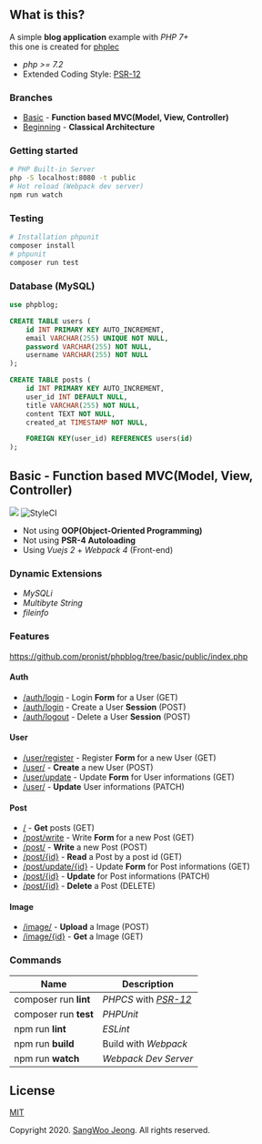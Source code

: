 ## What is this?

A simple **blog application** example with *PHP 7+* \
this one is created for [phplec](https://github.com/pronist/phplec)

* *php >= 7.2*
* Extended Coding Style: [PSR-12](https://www.php-fig.org/psr/psr-12/)

### Branches

* [Basic](https://github.com/pronist/phpblog/tree/basic) - **Function based MVC(Model, View, Controller)**
* [Beginning](https://github.com/pronist/phpblog/tree/beginning) - **Classical Architecture**

### Getting started

```bash
# PHP Built-in Server
php -S localhost:8080 -t public
# Hot reload (Webpack dev server)
npm run watch
```

### Testing

```bash
# Installation phpunit
composer install
# phpunit
composer run test
```

### Database (MySQL)

```sql
use phpblog;

CREATE TABLE users (
    id INT PRIMARY KEY AUTO_INCREMENT,
    email VARCHAR(255) UNIQUE NOT NULL,
    password VARCHAR(255) NOT NULL,
    username VARCHAR(255) NOT NULL
);

CREATE TABLE posts (
    id INT PRIMARY KEY AUTO_INCREMENT,
    user_id INT DEFAULT NULL,
    title VARCHAR(255) NOT NULL,
    content TEXT NOT NULL,
    created_at TIMESTAMP NOT NULL,

    FOREIGN KEY(user_id) REFERENCES users(id)
);
```

## Basic - Function based MVC(Model, View, Controller)

<p>
    <img src="https://travis-ci.com/pronist/phpblog.svg?branch=basic">
    <img src="https://github.styleci.io/repos/231950937/shield?branch=basic" alt="StyleCI">
</p>

* Not using **OOP(Object-Oriented Programming)**
* Not using **PSR-4 Autoloading**
* Using *Vuejs 2* + *Webpack 4* (Front-end)

### Dynamic Extensions

* *MySQLi*
* *Multibyte String*
* *fileinfo*

### Features

<https://github.com/pronist/phpblog/tree/basic/public/index.php>

#### Auth

* [/auth/login](https://github.com/pronist/phpblog/tree/basic/controllers/auth.php) - Login **Form** for a User (GET)
* [/auth/login](https://github.com/pronist/phpblog/tree/basic/controllers/auth.php) - Create a User **Session** (POST)
* [/auth/logout](https://github.com/pronist/phpblog/tree/basic/controllers/auth.php) - Delete a User **Session** (POST)

#### User

* [/user/register](https://github.com/pronist/phpblog/tree/basic/controllers/user.php) - Register **Form** for a new User (GET)
* [/user/](https://github.com/pronist/phpblog/tree/basic/controllers/user.php) - **Create** a new User (POST)
* [/user/update](https://github.com/pronist/phpblog/tree/basic/controllers/user.php) - Update **Form** for User informations (GET)
* [/user/](https://github.com/pronist/phpblog/tree/basic/controllers/user.php) - **Update** User informations (PATCH)

#### Post

* [/](https://github.com/pronist/phpblog/tree/basic/controllers/post.php) - **Get** posts (GET)
* [/post/write](https://github.com/pronist/phpblog/tree/basic/controllers/post.php) - Write **Form** for a new Post (GET)
* [/post/](https://github.com/pronist/phpblog/tree/basic/controllers/post.php) - **Write** a new Post (POST)
* [/post/{id}](https://github.com/pronist/phpblog/tree/basic/controllers/post.php) - **Read** a Post by a post id (GET)
* [/post/update/{id}](https://github.com/pronist/phpblog/tree/basic/controllers/post.php) - Update **Form** for Post informations (GET)
* [/post/{id}](https://github.com/pronist/phpblog/tree/basic/controllers/post.php) - **Update** for Post informations (PATCH)
* [/post/{id}](https://github.com/pronist/phpblog/tree/basic/controllers/post.php) - **Delete** a Post (DELETE)

#### Image

* [/image/](https://github.com/pronist/phpblog/tree/basic/controllers/image.php) - **Upload** a Image (POST)
* [/image/{id}](https://github.com/pronist/phpblog/tree/basic/controllers/image.php) - **Get** a Image (GET)

### Commands

Name|Description|
----|-----------|
composer run **lint**|*PHPCS* with *[PSR-12](https://www.php-fig.org/psr/psr-12/)*
composer run **test**|*PHPUnit*
npm run **lint**|*ESLint*
npm run **build**|Build with *Webpack*
npm run **watch**|*Webpack Dev Server*

## License

[MIT](https://github.com/pronist/phpblog/blob/basic/LICENSE)

Copyright 2020. [SangWoo Jeong](https://github.com/pronist). All rights reserved.
